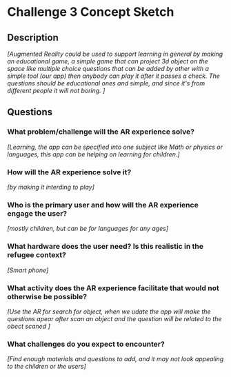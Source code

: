 # Challenge 3 Concept Sketch

## Description

*[Augmented Reality could be used to support learning in general by making an educational game, a simple game that can project 3d object on the space like multiple choice questions that can be added by other with a simple tool (our app) then anybody can play it after it passes a check.
The questions should be educational ones and simple, and since it's from different people it will not boring. ]*

## Questions

### What problem/challenge will the AR experience solve? 

*[Learning, the app can be specified into one subject like Math or physics or languages, this app can be helping on learning for children.]*

### How will the AR experience solve it? 

*[by making it interding to play]*

### Who is the primary user and how will the AR experience engage the user?

*[mostly children, but can be for languages for any ages]*

### What hardware does the user need? Is this realistic in the refugee context? 

*[Smart phone]*

### What activity does the AR experience facilitate that would not otherwise be possible? 

*[Use the AR for search for object, when we udate the app will make the questions apear after scan an object and the question
  will be related to the obect scaned ]*

### What challenges do you expect to encounter? 

*[Find enough materials and questions to add, and it may not look appealing to the children or the users]*

